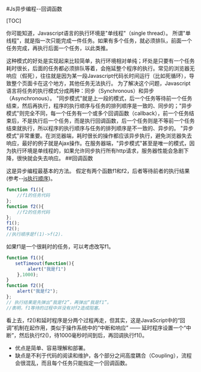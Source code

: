 #Js异步编程--回调函数

[TOC]

你可能知道，Javascript语言的执行环境是"单线程"（single thread）。
所谓"单线程"，就是指一次只能完成一件任务。如果有多个任务，就必须排队，前面一个任务完成，再执行后面一个任务，以此类推。

这种模式的好处是实现起来比较简单，执行环境相对单纯；坏处是只要有一个任务耗时很长，后面的任务都必须排队等着，会拖延整个程序的执行。常见的浏览器无响应（假死），往往就是因为某一段Javascript代码长时间运行（比如死循环），导致整个页面卡在这个地方，其他任务无法执行。
为了解决这个问题，Javascript语言将任务的执行模式分成两种：同步（Synchronous）和异步（Asynchronous）。
"同步模式"就是上一段的模式，后一个任务等待前一个任务结束，然后再执行，程序的执行顺序与任务的排列顺序是一致的、同步的；"异步模式"则完全不同，每一个任务有一个或多个回调函数（callback），前一个任务结束后，不是执行后一个任务，而是执行回调函数，后一个任务则是不等前一个任务结束就执行，所以程序的执行顺序与任务的排列顺序是不一致的、异步的。
"异步模式"非常重要。在浏览器端，耗时很长的操作都应该异步执行，避免浏览器失去响应，最好的例子就是Ajax操作。在服务器端，"异步模式"甚至是唯一的模式，因为执行环境是单线程的，如果允许同步执行所有http请求，服务器性能会急剧下降，很快就会失去响应。
##回调函数

这是异步编程最基本的方法。
假定有两个函数f1和f2，后者等待前者的执行结果(参考--[js执行顺序](https://github.com/SSSStone/Note/blob/master/js%E6%89%A7%E8%A1%8C%E9%A1%BA%E5%BA%8F.md))。
``` javascript
function f1(){
	//f1的任务代码
};
function f2(){
	//f2的任务代码
};
f1();
f2();
//执行顺序是f(1)->f(2).
```
如果f1是一个很耗时的任务，可以考虑改写f1。
``` javascript
function f1(){
　　setTimeout(function(){ 
		alert("我是f1") 
	},1000); 
}
function f2(){
	alert("我是f2"); 
};
// 执行结果是先弹出“我是f2”，再弹出“我是f1”。
//表明，f1等待的过程中并没有对f2造成阻塞。
```
看上去，f2()和延时程序是分两个过程再走，但其实，这是JavaScript中的“回调”机制在起作用，类似于操作系统中的“中断和响应” —— 延时程序设置一个“中断”，然后执行f2()，待1000毫秒时间到后，再回调执行f1()。
- 优点是简单、容易理解和部署。
- 缺点是不利于代码的阅读和维护，各个部分之间高度耦合（Coupling），流程会很混乱，而且每个任务只能指定一个回调函数。

